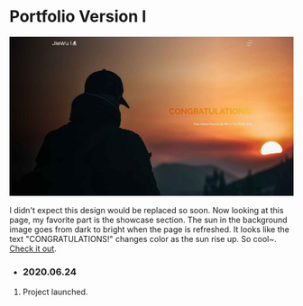 # Portfolio Version I

![Screen Shot](../img/sssitev1.jpg)

I didn't expect this design would be replaced so soon. Now looking at this page, my favorite part is the showcase section. The sun in the background image goes from dark to bright when the page is refreshed. It looks like the text "CONGRATULATIONS!" changes color as the sun rise up. So cool~. [Check it out](https://fairjay8788.github.io/portfolioV1/).

- ### 2020.06.24

1. Project launched.
